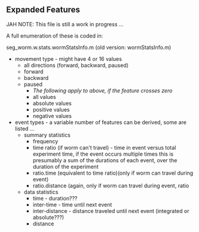 ## Expanded Features ##

JAH NOTE: This file is still a work in progress ...

A full enumeration of these is coded in:

seg_worm.w.stats.wormStatsInfo.m (old version: wormStatsInfo.m)

- movement type - might have 4 or 16 values
  - all directions (forward, backward, paused)
  - forward
  - backward
  - paused
    - *The following apply to above, if the feature crosses zero*
    - all values
    - absolute values
    - positive values
    - negative values
- event types - a variable number of features can be derived, some are listed ...
  - summary statistics
    - frequency
    - time ratio (if worm can't travel) - time in event versus total experiment time, if the event occurs multiple times this is presumably a sum of the durations of each event, over the duration of the experiment
    - ratio.time (equivalent to time ratio)(only if worm can travel during event)
    - ratio.distance (again, only if worm can travel during event, ratio
  - data statistics
    - time - duration???
    - inter-time - time until next event
    - inter-distance - distance traveled until next event (integrated or absolute???)
    - distance
